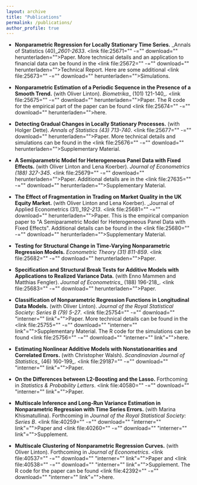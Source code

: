 ```yaml
---
layout: archive
title: "Publications"
permalink: /publications/
author_profile: true
---
```


*  **Nonparametric Regression for Locally Stationary Time Series.** _Annals of Statistics (40)__2601-2633_. <link file:25671="" -="" download="" herunterladen="">Paper. More technical details and an application to financial data can be found in the <link file:25672="" -="" download="" herunterladen="">Technical Report. Here are some additional <link file:25673="" -="" download="" herunterladen="">Simulations.

*   **Nonparametric Estimation of a Periodic Sequence in the Presence of a Smooth Trend.** (with Oliver Linton). _Biometrika__ (101) 121-140_. <link file:25675="" -="" download="" herunterladen="">Paper. The R code for the empirical part of the paper can be found <link file:25674="" -="" download="" herunterladen="">here.

*   **Detecting Gradual Changes in Locally Stationary Processes.** (with Holger Dette). _Annals of Statistics_ _(43) 713-740_. <link file:25677="" -="" download="" herunterladen="">Paper. More technical details and simulations can be found in the <link file:25676="" -="" download="" herunterladen="">Supplementary Material.

*   **A Semiparametric Model for Heterogeneous Panel Data with Fixed Effects.** (with Oliver Linton and Lena Koerber). _Journal of Econometrics (188) 327-345_. <link file:25679="" -="" download="" herunterladen="">Paper. Additional details are in the <link file:27635="" -="" download="" herunterladen="">Supplementary Material.

*   **The Effect of Fragmentation in Trading on Market Quality in the UK Equity Market.** (with Oliver Linton and Lena Koerber). _Journal of Applied Econometrics (31)__192-213_. <link file:25681="" -="" download="" herunterladen="">Paper. This is the empirical companion paper to "A Semiparametric Model for Heterogeneous Panel Data with Fixed Effects". Additional details can be found in the <link file:25680="" -="" download="" herunterladen="">Supplementary Material.

*   **Testing for Structural Change in Time-Varying Nonparametric Regression Models.** _Econometric Theory_ _(31) 811-859_. <link file:25682="" -="" download="" herunterladen="">Paper.

*   **Specification and Structural Break Tests for Additive Models with Applications to Realized Variance Data.** (with Enno Mammen and Matthias Fengler). _Journal of Econometrics__ (188) 196-218_. <link file:25683="" -="" download="" herunterladen="">Paper.

*   **Classification of Nonparametric Regression Functions in Longitudinal Data Models.** (with Oliver Linton). _Journal of the Royal Statistical Society: Series B (79) 5-27_. <link file:25754="" -="" download="" "interner="" link"="">Paper. More technical details can be found in the <link file:25755="" -="" download="" "interner="" link"="">Supplementary Material. The R code for the simulations can be found <link file:25756="" -="" download="" "interner="" link"="">here.

*   **Estimating Nonlinear Additive Models with Nonstationarities and Correlated Errors.** (with Christopher Walsh). _Scandinavian Journal of Statistics__ (46) 160-199_. <link file:29187="" -="" download="" "interner="" link"="">Paper.

*   **On the Differences between L2-Boosting and the Lasso.** Forthcoming in _Statistics & Probability Letters_. <link file:40580="" -="" download="" "interner="" link"="">Paper.

*   **Multiscale Inference and Long-Run Variance Estimation in Nonparametric Regression with Time Series Errors.** (with Marina Khismatullina). Forthcoming in _Journal of the Royal Statistical Society: Series B_. <link file:40259="" -="" download="" "interner="" link"="">Paper and <link file:40260="" -="" download="" "interner="" link"="">Supplement.

*   **Multiscale Clustering of Nonparametric Regression Curves.** (with Oliver Linton). Forthcoming in _Journal of Econometrics_. <link file:40537="" -="" download="" "interner="" link"="">Paper and <link file:40538="" -="" download="" "interner="" link"="">Supplement. The R code for the paper can be found <link file:42392="" -="" download="" "interner="" link"="">here.

